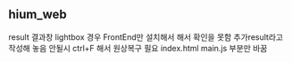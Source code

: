 ## hium_web
result 결과창 lightbox 경우 FrontEnd만 설치해서 해서 확인을 못함
추가result라고 작성해 놓음
안될시 ctrl+F 해서 원상복구 필요
index.html
main.js 부분만 바꿈
